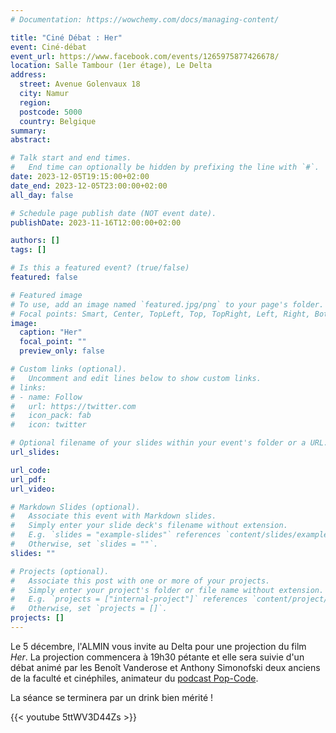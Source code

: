 ```yaml
---
# Documentation: https://wowchemy.com/docs/managing-content/

title: "Ciné Débat : Her"
event: Ciné-débat
event_url: https://www.facebook.com/events/1265975877426678/
location: Salle Tambour (1er étage), Le Delta
address:
  street: Avenue Golenvaux 18
  city: Namur
  region:
  postcode: 5000
  country: Belgique
summary:
abstract:

# Talk start and end times.
#   End time can optionally be hidden by prefixing the line with `#`.
date: 2023-12-05T19:15:00+02:00
date_end: 2023-12-05T23:00:00+02:00
all_day: false

# Schedule page publish date (NOT event date).
publishDate: 2023-11-16T12:00:00+02:00

authors: []
tags: []

# Is this a featured event? (true/false)
featured: false

# Featured image
# To use, add an image named `featured.jpg/png` to your page's folder. 
# Focal points: Smart, Center, TopLeft, Top, TopRight, Left, Right, BottomLeft, Bottom, BottomRight.
image:
  caption: "Her"
  focal_point: ""
  preview_only: false

# Custom links (optional).
#   Uncomment and edit lines below to show custom links.
# links:
# - name: Follow
#   url: https://twitter.com
#   icon_pack: fab
#   icon: twitter

# Optional filename of your slides within your event's folder or a URL.
url_slides:

url_code:
url_pdf:
url_video:

# Markdown Slides (optional).
#   Associate this event with Markdown slides.
#   Simply enter your slide deck's filename without extension.
#   E.g. `slides = "example-slides"` references `content/slides/example-slides.md`.
#   Otherwise, set `slides = ""`.
slides: ""

# Projects (optional).
#   Associate this post with one or more of your projects.
#   Simply enter your project's folder or file name without extension.
#   E.g. `projects = ["internal-project"]` references `content/project/deep-learning/index.md`.
#   Otherwise, set `projects = []`.
projects: []
---
```


Le 5 décembre, l'ALMIN vous invite au Delta pour une projection du film *Her*. La projection commencera à 19h30 pétante et elle sera suivie d'un débat animé par les  Benoît Vanderose et Anthony Simonofski deux anciens de la faculté et cinéphiles, animateur du [podcast Pop-Code](https://podcast.ausha.co/popcode).

La séance se terminera par un drink bien mérité !

{{< youtube 5ttWV3D44Zs >}}
